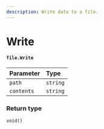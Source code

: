 ```yaml
---
description: Write data to a file.
---
```


# Write

#### `file.Write`

| Parameter | Type |
| :--- | :--- |
| `path` | `string` |
| `contents` | `string` |

### Return type

```text
void()
```

